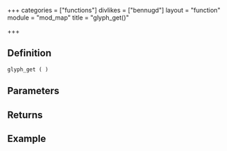 +++
categories = ["functions"]
divlikes = ["bennugd"]
layout = "function"
module = "mod_map"
title = "glyph_get()"

+++

## Definition

    glyph_get ( )

## Parameters

## Returns

## Example

